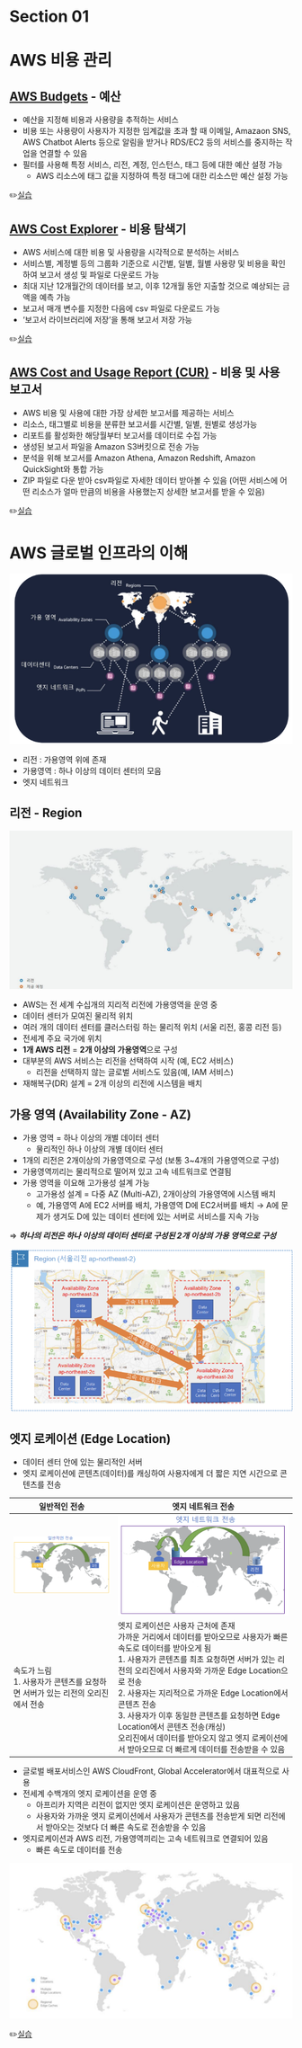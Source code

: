 # Section 01

# AWS 비용 관리

## [AWS Budgets](https://us-east-1.console.aws.amazon.com/billing/home?region=us-east-1#/budgets/overview) - 예산

- 예산을 지정해 비용과 사용량을 추적하는 서비스
- 비용 또는 사용량이 사용자가 지정한 임계값을 초과 할 때 이메일, Amazaon SNS, AWS Chatbot Alerts 등으로 알림을 받거나 RDS/EC2 등의 서비스를 중지하는 작업을 연결할 수 있음
- 필터를 사용해 특정 서비스, 리전, 계정, 인스턴스, 태그 등에 대한 예산 설정 가능
    - AWS 리소스에 태그 값을 지정하여 특정 태그에 대한 리소스만 예산 설정 가능

:pencil2:[실습](https://www.notion.so/0e7f115a9793400e8ebb291f6d5ec61f?pvs=21)

## [AWS Cost Explorer](https://us-east-1.console.aws.amazon.com/costmanagement/home#/cost-explorer?chartStyle=STACK&costAggregate=unBlendedCost&endDate=2024-05-31&excludeForecasting=false&filter=%5B%5D&futureRelativeRange=CUSTOM&granularity=Monthly&groupBy=%5B%22Service%22%5D&historicalRelativeRange=LAST_6_MONTHS&isDefault=true&reportName=%EC%83%88%20%EB%B9%84%EC%9A%A9%20%EB%B0%8F%20%EC%82%AC%EC%9A%A9%EB%9F%89%20%EB%B3%B4%EA%B3%A0%EC%84%9C&showOnlyUncategorized=false&showOnlyUntagged=false&startDate=2023-12-01&usageAggregate=undefined&useNormalizedUnits=false) - 비용 탐색기

- AWS 서비스에 대한 비용 및 사용량을 시각적으로 분석하는 서비스
- 서비스별, 계정별 등의 그룹화 기준으로 시간별, 일별, 월별 사용량 및 비용을 확인하여 보고서 생성 및 파일로 다운로드 가능
- 최대 지난 12개월간의 데이터를 보고, 이후 12개월 동안 지출할 것으로 예상되는 금액을 예측 가능
- 보고서 매개 변수를 지정한 다음에 csv 파일로 다운로드 가능
- ‘보고서 라이브러리에 저장’을 통해 보고서 저장 가능

:pencil2:[실습](https://www.notion.so/b49bf50a65954eadb3831385a66f615c?pvs=21)

## [AWS Cost and Usage Report (CUR)](https://us-east-1.console.aws.amazon.com/billing/home#/reports) - 비용 및 사용 보고서

- AWS 비용 및 사용에 대한 가장 상세한 보고서를 제공하는 서비스
- 리소스, 태그별로 비용을 분류한 보고서를 시간별, 일별, 원별로 생성가능
- 리포트를 활성화한 해당월부터 보고서를 데이터로 수집 가능
- 생성된 보고서 파일을 Amazon S3버킷으로 전송 가능
- 분석을 위해 보고서를 Amazon Athena, Amazon Redshift, Amazon QuickSight와 통합 가능
- ZIP 파일로 다운 받아 csv파일로 자세한 데이터 받아볼 수 있음 
(어떤 서비스에 어떤 리소스가 얼마 만큼의 비용을 사용했는지 상세한 보고서를 받을 수 있음)

:pencil2:[실습](https://www.notion.so/55cbe785d6774721821ed90be9ae3299?pvs=21)

# AWS 글로벌 인프라의 이해

![Untitled](Section01/Untitled.png)

- 리전 : 가용영역 위에 존재
- 가용영역 : 하나 이상의 데이터 센터의 모음
- 엣지 네트워크

## 리전 - Region

![Untitled](Section01/Untitled01.png)

- AWS는 전 세계 수십개의 지리적 리전에 가용영역을 운영 중
- 데이터 센터가 모여진 물리적 위치
- 여러 개의 데이터 센터를 클러스터링 하는 물리적 위치 (서울 리전, 홍콩 리전 등)
- 전세계 주요 국가에 위치
- **1개 AWS 리전** = **2개 이상의 가용영역**으로 구성
- 대부분의 AWS 서비스는 리전을 선택하여 시작 (예, EC2 서비스)
    - 리전을 선택하지 않는 글로벌 서비스도 있음(예, IAM 서비스)
- 재해복구(DR) 설계 = 2개 이상의 리전에 시스템을 배치

## 가용 영역 (Availability Zone - AZ)

- 가용 영역 = 하나 이상의 개별 데이터 센터
    - 물리적인 하나 이상의 개별 데이터 센터
- 1개의 리전은 2개이상의 가용영역으로 구성 (보통 3~4개의 가용영역으로 구성)
- 가용영역끼리는 물리적으로 떨어져 있고 고속 네트워크로 연결됨
- 가용 영역을 이요해 고가용성 설계 가능
    - 고가용성 설계 = 다중 AZ (Multi-AZ), 2개이상의 가용영역에 시스템 배치
    - 예, 가용영역 A에 EC2 서버를 배치, 가용영역 D에 EC2서버를 배치 → A에 문제가 생겨도 D에 있는 데이터 센터에 있는 서버로 서비스를 지속 가능

⇒ ***하나의 리전은 하나 이상의 데이터 센터로 구성된 2개 이상의 가용 영역으로 구성*** 

![Untitled](Section01/Untitled02.png)

## 엣지 로케이션 (Edge Location)

- 데이터 센터 안에 있는 물리적인 서버
- 엣지 로케이션에 콘텐츠(데이터)를 캐싱하여 사용자에게 더 짧은 지연 시간으로 콘텐츠를 전송

|일반적인 전송|엣지 네트워크 전송|
|---|---|
|![Untitled](Section01/Untitled03.png)|![Untitled](Section01/Untitled04.png)|
|속도가 느림<br>1. 사용자가 콘텐츠를 요청하면 서버가 있는 리전의 오리진에서 전송|엣지 로케이션은 사용자 근처에 존재<br>가까운 거리에서 데이터를 받아오므로 사용자가 빠른 속도로 데이터를 받아오게 됨<br> 1. 사용자가 콘텐츠를 최초 요청하면 서버가 있는 리전의 오리진에서 사용자와 가까운 Edge Location으로 전송<br>2. 사용자는 지리적으로 가까운 Edge Location에서 콘텐츠 전송<br>3. 사용자가 이후 동일한 콘텐츠를 요청하면 Edge Location에서 콘텐츠 전송(캐싱)<br>오리진에서 데이터를 받아오지 않고 엣지 로케이션에서 받아오므로 더 빠르게 데이터를 전송받을 수 있음|

- 글로벌 배포서비스인 AWS CloudFront, Global Accelerator에서 대표적으로 사용
- 전세계 수백개의 엣지 로케이션을 운영 중
    - 아프리카 지역은 리전이 없지만 엣지 로케이션은 운영하고 있음
    - 사용자와 가까운 엣지 로케이션에서 사용자가 콘텐츠를 전송받게 되면 리전에서 받아오는 것보다 더 빠른 속도로 전송받을 수 있음
- 엣지로케이션과 AWS 리전, 가용영역끼리는 고속 네트워크로 연결되어 있음
    - 빠른 속도로 데이터를 전송

![Untitled](Section01/Untitled05.png)

:pencil2:[실습](https://www.notion.so/26729f3dbd554a27a1f8bd16983787af?pvs=21)